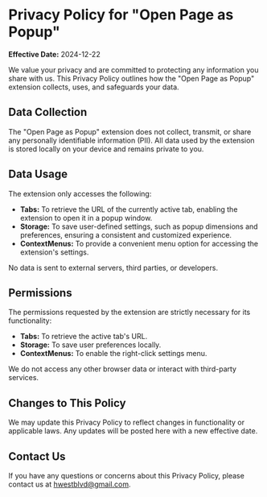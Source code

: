 # Privacy Policy for "Open Page as Popup"

**Effective Date:** 2024-12-22

We value your privacy and are committed to protecting any information you share with us. This Privacy Policy outlines how the "Open Page as Popup" extension collects, uses, and safeguards your data.

## Data Collection
The "Open Page as Popup" extension does not collect, transmit, or share any personally identifiable information (PII). All data used by the extension is stored locally on your device and remains private to you.

## Data Usage
The extension only accesses the following:
- **Tabs:** To retrieve the URL of the currently active tab, enabling the extension to open it in a popup window.
- **Storage:** To save user-defined settings, such as popup dimensions and preferences, ensuring a consistent and customized experience.
- **ContextMenus:** To provide a convenient menu option for accessing the extension's settings.

No data is sent to external servers, third parties, or developers.

## Permissions
The permissions requested by the extension are strictly necessary for its functionality:
- **Tabs:** To retrieve the active tab's URL.
- **Storage:** To save user preferences locally.
- **ContextMenus:** To enable the right-click settings menu.

We do not access any other browser data or interact with third-party services.

## Changes to This Policy
We may update this Privacy Policy to reflect changes in functionality or applicable laws. Any updates will be posted here with a new effective date.

## Contact Us
If you have any questions or concerns about this Privacy Policy, please contact us at hwestblvd@gmail.com.
